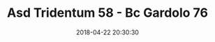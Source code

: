 ---
title: Asd Tridentum 58 - Bc Gardolo 76
date: 2018-04-22 20:30:30
squadra-a: Bc Gardolo
punteggio-a: 76
squadra-b: Asd Tridentum
punteggio-b: 58
partite/squadra: promozione-17-18
luogo: PALESTRA 'MANAZZON'
categoria: promozione
---
